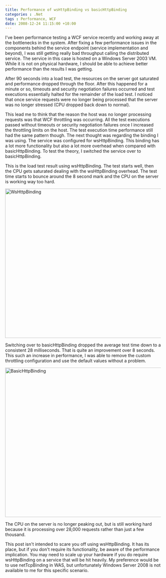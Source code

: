 ```yaml
---
title: Performance of wsHttpBinding vs basicHttpBinding
categories : .Net
tags : Performance, WCF
date: 2008-12-24 11:15:00 +10:00
---
```


<p>
I've been performance testing a WCF service recently and working away at the bottlenecks in the system. After fixing a few performance issues in the components behind the service endpoint (service implementation and beyond), I was still getting really bad throughput calling the distributed service. The service in this case is hosted on a Windows Server 2003 VM. While it is not on physical hardware, I should be able to achieve better performance than the results I was getting.
</p>
<p>
After 90 seconds into a load test, the resources on the server got saturated and performance dropped through the floor. After this happened for a minute or so, timeouts and security negotiation failures occurred and test executions essentially halted for the remainder of the load test. I noticed that once service requests were no longer being processed that the server was no longer stressed (CPU dropped back down to normal).
</p>
<p>
This lead me to think that the reason the host was no longer processing requests was that WCF throttling was occurring. All the test executions passed without timeouts or security negotiation failures once I increased the throttling limits on the host. The test execution time performance still had the same pattern though. The next thought was regarding the binding I was using. The service was configured for wsHttpBinding. This binding has a lot more functionality but also a lot more overhead when compared with basicHttpBinding. To test the theory, I switched the service over to basicHttpBinding.
</p>
<p>
This is the load test result using wsHttpBinding. The test starts well, then the CPU gets saturated dealing with the wsHttpBinding overhead. The test time starts to bounce around the 8 second mark and the CPU on the server is working way too hard.
</p>
<p>
<a href="//files/WindowsLiveWriter/PerformanceofwsHttpBindingvsbasicHttpBin_9E5E/WsHttpBinding_2.jpg"><img style="border: 0px" src="//files/WindowsLiveWriter/PerformanceofwsHttpBindingvsbasicHttpBin_9E5E/WsHttpBinding_thumb.jpg" border="0" alt="WsHttpBinding" width="626" height="484" /></a>
</p>
<p>
Switching over to basicHttpBinding dropped the average test time down to a consistent 28 milliseconds. That is quite an improvement over 8 seconds. This such an increase in performance, I was able to remove the custom throttling configuration and use the default values without a problem.
</p>
<p>
<a href="//files/WindowsLiveWriter/PerformanceofwsHttpBindingvsbasicHttpBin_9E5E/BasicHttpBinding_2.jpg"><img style="border: 0px" src="//files/WindowsLiveWriter/PerformanceofwsHttpBindingvsbasicHttpBin_9E5E/BasicHttpBinding_thumb.jpg" border="0" alt="BasicHttpBinding" width="624" height="484" /></a> 
</p>
<p>
The CPU on the server is no longer peaking out, but is still working hard because it is processing over 28,000 requests rather than just a few thousand.
</p>
<p>
This post isn't intended to scare you off using wsHttpBinding. It has its place, but if you don't require its functionality, be aware of the performance implication. You may need to scale up your hardware if you do require wsHttpBinding on a service that will be hit heavily. My preference would be to use netTcpBinding in WAS, but unfortunately Windows Server 2008 is not available to me for this specific scenario.
</p>

